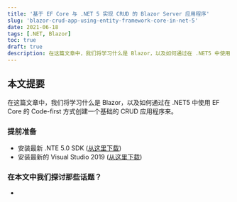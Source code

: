 ```yaml
---
title: '基于 EF Core 与 .NET 5 实现 CRUD 的 Blazor Server 应用程序'
slug: 'blazor-crud-app-using-entity-framework-core-in-net-5'
date: 2021-06-18
tags: [.NET, Blazor]
toc: true
draft: true
description: 在这篇文章中，我们将学习什么是 Blazor，以及如何通过在 .NET5 中使用 EF Core 的 Code-first 方式创建一个基础的 CRUD 应用程序来。
---
```


## 本文提要

在这篇文章中，我们将学习什么是 Blazor，以及如何通过在 .NET5 中使用 EF Core 的 Code-first 方式创建一个基础的 CRUD 应用程序来。

### 提前准备

- 安装最新 .NTE 5.0 SDK ([从这里下载](https://dotnet.microsoft.comdownload/dotnet/5.0))
- 安装最新的 Visual Studio 2019 ([从这里下载](https://visualstudiomicrosoft.com/downloads/))

### 在本文中我们探讨那些话题？

-
